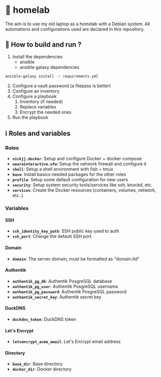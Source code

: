 # 🏡 homelab

The aim is to use my old laptop as a homelab with a Debian system. All automations and configurations used are declared in this repository.

## 📖 How to build and run ?

1. Install the dependencies 
   - ansible
   - ansible galaxy dependencies

```sh
ansible-galaxy install -r requirements.yml
```

2. Configure a vault password (a filepass is better)
3. Configure an inventory
4. Configure a playbook
   1. Inventory (if needed)
   2. Replace variables
   3. Encrypt the needed ones
5. Run the playbook

## ℹ️ Roles and variables

### Roles

- **`nickjj.docker`**: Setup and configure Docker + docker-compose
- **`weareinteractive.ufw`**: Setup the network firewall and configure it
- **`shell`**: Setup a shell environment with fish + tmux
- **`base`**: Install basics needed packages for the other roles
- **`profile`**: Setup some default configuration for new users
- **`security`**: Setup system security tools/services like ssh, knockd, etc.
- **`services`**: Create the Docker resources (containers, volumes, network, etc..)

### Variables

#### SSH
- **`ssh_identity_key_path`**: SSH public key used to auth
- **`ssh_port`**: Change the default SSH port

#### Domain
- **`domain`**: The server domain, must be formatted as "domain.tld"

#### Authentik
- **`authentik_pg_db`**: Authentik PosgreSQL database
- **`authentik_pg_user`**: Authentik PosgreSQL username
- **`authentik_pg_password`**: Authentik PosgreSQL password
- **`authentik_secret_key`**: Authentik secret key

#### DuckDNS
- **`duckdns_token`**: DuckDNS token

#### Let's Encrypt
- **`letsencrypt_acme_email`**: Let's Encrypt email address

#### Directory
- **`base_dir`**: Base directory
- **`docker_dir`**: Docker directory
